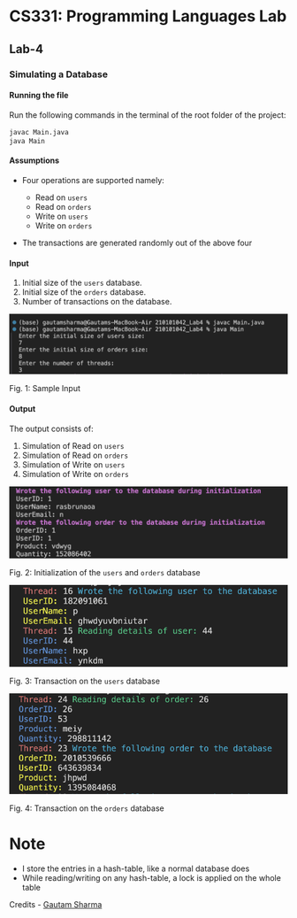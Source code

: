 # CS331: Programming Languages Lab

## Lab-4

### Simulating a Database

#### Running the file

Run the following commands in the terminal of the root folder of the project: 

```
javac Main.java
java Main
```

#### Assumptions

* Four operations are supported namely:
    * Read on `users`
    * Read on `orders`
    * Write on `users`
    * Write on `orders`

* The transactions are generated randomly out of the above four

#### Input

1. Initial size of the `users` database.
2. Initial size of the `orders` database.
3. Number of transactions on the database.

![Input](./assets/input.png)

Fig. 1: Sample Input

#### Output

The output consists of: 

1. Simulation of Read on `users`
2. Simulation of Read on `orders`
3. Simulation of Write on `users`
4. Simulation of Write on `orders`

![Initialization of the database](./assets/db-init.png)

Fig. 2: Initialization of the `users` and `orders` database

![Transactions on the users database](./assets/user-output.png)

Fig. 3: Transaction on the `users` database

![Transaction on the orders database](./assets/order-output.png)

Fig. 4: Transaction on the `orders` database

# Note

* I store the entries in a hash-table, like a normal database does
* While reading/writing on any hash-table, a lock is applied on the whole table

Credits - [Gautam Sharma](https://g-s01.github.io/)
